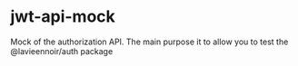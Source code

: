 # jwt-api-mock
Mock of the authorization API. The main purpose it to allow you to test the @lavieennoir/auth package
